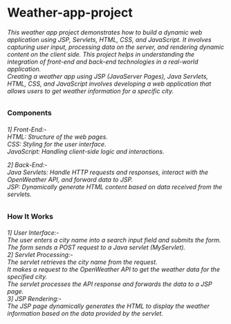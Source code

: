 # Weather-app-project

<h6> This weather app project demonstrates how to build a dynamic web application using JSP, Servlets, HTML, CSS, and JavaScript. It involves capturing user input, processing data on the server, and rendering dynamic content on the client side. This project helps in understanding the integration of front-end and back-end technologies in a real-world application.<br>
Creating a weather app using JSP (JavaServer Pages), Java Servlets, HTML, CSS, and JavaScript involves developing a web application that allows users to get weather information for a specific city. </h6>

<h3>Components </h3>
<h6>
1] Front-End:-<br>
HTML: Structure of the web pages.<br>
CSS: Styling for the user interface.<br>
JavaScript: Handling client-side logic and interactions.<br>
  
2] Back-End:-<br>
Java Servlets: Handle HTTP requests and responses, interact with the OpenWeather API, and forward data to JSP.<br>
JSP: Dynamically generate HTML content based on data received from the servlets.<br> 
</h6>

<h3>How It Works</h3>
<h6>
1] User Interface:-<br>
  The user enters a city name into a search input field and submits the form.<br>
  The form sends a POST request to a Java servlet (MyServlet).<br>
2] Servlet Processing:-<br>
  The servlet retrieves the city name from the request.<br>
  It makes a request to the OpenWeather API to get the weather data for the specified city.<br>
  The servlet processes the API response and forwards the data to a JSP page.<br>
3] JSP Rendering:-<br>
  The JSP page dynamically generates the HTML to display the weather information based on the data provided by the servlet.<br>
</h6>
